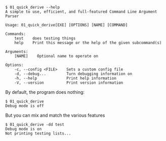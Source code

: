 ```console
$ 01_quick_derive --help
A simple to use, efficient, and full-featured Command Line Argument Parser

Usage: 01_quick_derive[EXE] [OPTIONS] [NAME] [COMMAND]

Commands:
    test    does testing things
    help    Print this message or the help of the given subcommand(s)

Arguments:
    [NAME]    Optional name to operate on

Options:
    -c, --config <FILE>    Sets a custom config file
    -d, --debug...         Turn debugging information on
    -h, --help             Print help information
    -V, --version          Print version information

```

By default, the program does nothing:
```console
$ 01_quick_derive
Debug mode is off

```

But you can mix and match the various features
```console
$ 01_quick_derive -dd test
Debug mode is on
Not printing testing lists...

```
